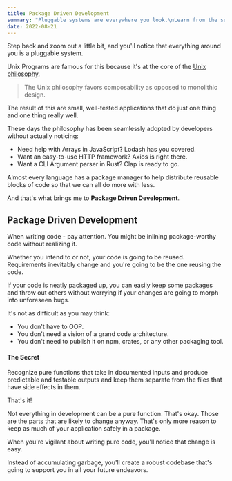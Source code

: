 ```yaml
---
title: Package Driven Development
summary: "Pluggable systems are everywhere you look.\nLearn from the success around you and apply the principle to your projects right now."
date: 2022-08-21
---
```


Step back and zoom out a little bit, and you'll notice that everything around you is a pluggable system.

Unix Programs are famous for this because it's at the core of the [Unix philosophy](https://en.wikipedia.org/wiki/Unix_philosophy).

> The Unix philosophy favors composability as opposed to monolithic design.

The result of this are small, well-tested applications that do just one thing and one thing really well. 

These days the philosophy has been seamlessly adopted by developers without actually noticing:

* Need help with Arrays in JavaScript? Lodash has you covered.
* Want an easy-to-use HTTP framework? Axios is right there.
* Want a CLI Argument parser in Rust? Clap is ready to go.

Almost every language has a package manager to help distribute reusable blocks of code so that we can all do more with less.

And that's what brings me to **Package Driven Development**.
## Package Driven Development
When writing code - pay attention.
You might be inlining package-worthy code without realizing it.

Whether you intend to or not, your code is going to be reused.
Requirements inevitably change and you're going to be the one reusing the code.

If your code is neatly packaged up, you can easily keep some packages and throw out others without worrying if your changes are going to morph into unforeseen bugs.

It's not as difficult as you may think:

* You don't have to OOP.
* You don't need a vision of a grand code architecture.
* You don't need to publish it on npm, crates, or any other packaging tool.

#### The Secret
Recognize pure functions that take in documented inputs and produce predictable and testable outputs and keep them separate from the files that have side effects in them.

That's it!

Not everything in development can be a pure function.
That's okay.
Those are the parts that are likely to change anyway.
That's only more reason to keep as much of your application safely in a package.

When you're vigilant about writing pure code, you'll notice that change is easy.

Instead of accumulating garbage, you'll create a robust codebase that's going to support you in all your future endeavors. 